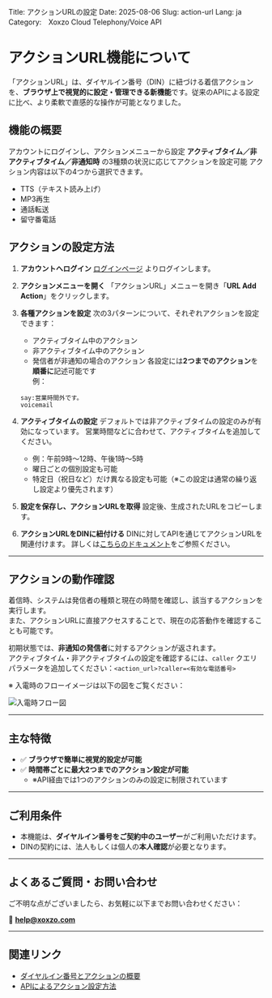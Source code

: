 Title: アクションURLの設定
Date: 2025-08-06
Slug: action-url
Lang: ja
Category:　Xoxzo Cloud Telephony/Voice API

# アクションURL機能について

「アクションURL」は、ダイヤルイン番号（DIN）に紐づける着信アクションを、**ブラウザ上で視覚的に設定・管理できる新機能**です。従来のAPIによる設定に比べ、より柔軟で直感的な操作が可能となりました。

## 機能の概要

アカウントにログインし、アクションメニューから設定
**アクティブタイム／非アクティブタイム／非通知時** の3種類の状況に応じてアクションを設定可能
アクション内容は以下の4つから選択できます。
  - TTS（テキスト読み上げ）
  - MP3再生
  - 通話転送
  - 留守番電話


## アクションの設定方法

1. **アカウントへログイン**
   [ログインページ](https://www.xoxzo.com/ja/accounts/login/) よりログインします。

2. **アクションメニューを開く**
   「アクションURL」メニューを開き「**URL Add Action**」をクリックします。

3. **各種アクションを設定**
   次の3パターンについて、それぞれアクションを設定できます：
     - アクティブタイム中のアクション
     - 非アクティブタイム中のアクション
     - 発信者が非通知の場合のアクション
   各設定には**2つまでのアクション**を**順番に**記述可能です  
     例：  
     ```
     say:営業時間外です。  
     voicemail  
     ```

4. **アクティブタイムの設定**
   デフォルトでは非アクティブタイムの設定のみが有効になっています。
   営業時間などに合わせて、アクティブタイムを追加してください。
     - 例：午前9時〜12時、午後1時〜5時
     - 曜日ごとの個別設定も可能
     - 特定日（祝日など）だけ異なる設定も可能（※この設定は通常の繰り返し設定より優先されます）

5. **設定を保存し、アクションURLを取得**
   設定後、生成されたURLをコピーします。

6. **アクションURLをDINに紐付ける**
   DINに対してAPIを通じてアクションURLを関連付けます。
   詳しくは[こちらのドキュメント](https://docs.xoxzo.com/ja/din#attach-an-action-to-the-dial-in-number-via-api)をご参照ください。

---

## アクションの動作確認

着信時、システムは発信者の種類と現在の時間を確認し、該当するアクションを実行します。  
また、アクションURLに直接アクセスすることで、現在の応答動作を確認することも可能です。

初期状態では、**非通知の発信者**に対するアクションが返されます。  
アクティブタイム・非アクティブタイムの設定を確認するには、`caller` クエリパラメータを追加してください：```<action_url>?caller=<有効な電話番号>```



※ 入電時のフローイメージは以下の図をご覧ください：

![入電時フロー図](画像URLをここに挿入)

---

## 主な特徴

- ✅ **ブラウザで簡単に視覚的設定が可能**
- ✅ **時間帯ごとに最大2つまでのアクション設定が可能**
  - ※API経由では1つのアクションのみの設定に制限されています

---

## ご利用条件

- 本機能は、**ダイヤルイン番号をご契約中のユーザー**がご利用いただけます。
- DINの契約には、法人もしくは個人の**本人確認**が必要となります。

---

## よくあるご質問・お問い合わせ

ご不明な点がございましたら、お気軽に以下までお問い合わせください：

📧 **help@xoxzo.com**

---

## 関連リンク

- [ダイヤルイン番号とアクションの概要](https://docs.xoxzo.com/ja/din#what-are-actions)
- [APIによるアクション設定方法](https://docs.xoxzo.com/ja/din#attach-an-action-to-the-dial-in-number-via-api)
